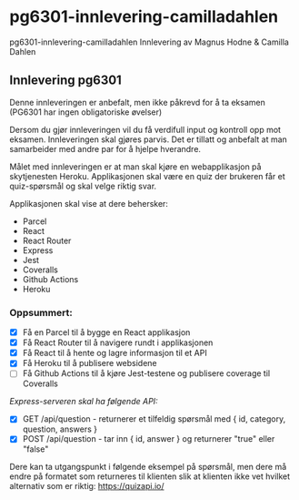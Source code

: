 # pg6301-innlevering-camilladahlen
pg6301-innlevering-camilladahlen Innlevering av Magnus Hodne & Camilla Dahlen

## Innlevering pg6301

Denne innleveringen er anbefalt, men ikke påkrevd for å ta eksamen (PG6301 har ingen obligatoriske øvelser)

Dersom du gjør innleveringen vil du få verdifull input og kontroll opp mot eksamen. Innleveringen skal gjøres parvis. Det er tillatt og anbefalt at man samarbeider med andre par for å hjelpe hverandre.

Målet med innleveringen er at man skal kjøre en webapplikasjon på skytjenesten Heroku. Applikasjonen skal være en quiz der brukeren får et quiz-spørsmål og skal velge riktig svar.

Applikasjonen skal vise at dere behersker:

* Parcel
* React
* React Router
* Express
* Jest
* Coveralls
* Github Actions
* Heroku

### Oppsummert:
* [X] Få en Parcel til å bygge en React applikasjon
* [X] Få React Router til å navigere rundt i applikasjonen
* [X] Få React til å hente og lagre informasjon til et API
* [X] Få Heroku til å publisere websidene
* [ ] Få Github Actions til å kjøre Jest-testene og publisere coverage til Coveralls

*Express-serveren skal ha følgende API:*
* [X] GET /api/question - returnerer et tilfeldig spørsmål med { id, category, question, answers } 
* [X] POST /api/question - tar inn { id, answer } og returnerer "true" eller "false"

Dere kan ta utgangspunkt i følgende eksempel på spørsmål, men dere må endre på formatet som returneres til klienten slik at klienten ikke vet hvilket alternativ som er riktig: https://quizapi.io/
